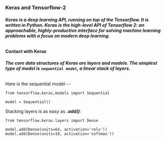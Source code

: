 ### **Keras and Tensorflow-2**
###### **Keras is a deep learning API, running on top of the ***Tensorflow***. It is written in Python. Keras is the high-level API of Tensorflow 2: an approachable, highly-productive interface for solving machine learning problems with a focus on modern deep learning.**

#### **Contact with Keras**
###### **The core data structures of Keras are ***layers*** and ***models***. The simplest type of model is `sequential model`, a linear stack of layers.**

Here is the sequential model---
```
from tensorflow.keras,models import Sequential

model = Sequential()
```
Stacking layers is as easy as ***.add()***:
```
from tensorflow.keras.layers import Dense

model.add(Dense(units=64, activation='relu'))
model.add(Dense(units=10, activation='softmax'))
```